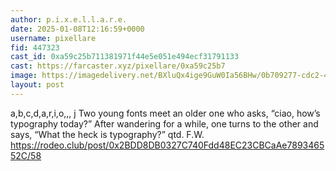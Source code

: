 ```yaml
---
author: p.i.x.e.l.l.a.r.e.
date: 2025-01-08T12:16:59+0000
username: pixellare
fid: 447323
cast_id: 0xa59c25b711381971f44e5e051e494ecf31791133
cast: https://farcaster.xyz/pixellare/0xa59c25b7
image: https://imagedelivery.net/BXluQx4ige9GuW0Ia56BHw/0b709277-cdc2-447e-0c50-fba298f2fa00/original
layout: post
---
```


a,b,c,d,a,r,i,o,,, j
Two young fonts meet an older one who asks, “ciao, how’s typography today?” After wandering for a while, one turns to the other and says, “What the heck is typography?” qtd. F.W.
https://rodeo.club/post/0x2BDD8DB0327C740Fdd48EC23CBCaAe789346552C/58

<img src='https://imagedelivery.net/BXluQx4ige9GuW0Ia56BHw/0b709277-cdc2-447e-0c50-fba298f2fa00/original' alt='' referrerpolicy='no-referrer'/>
